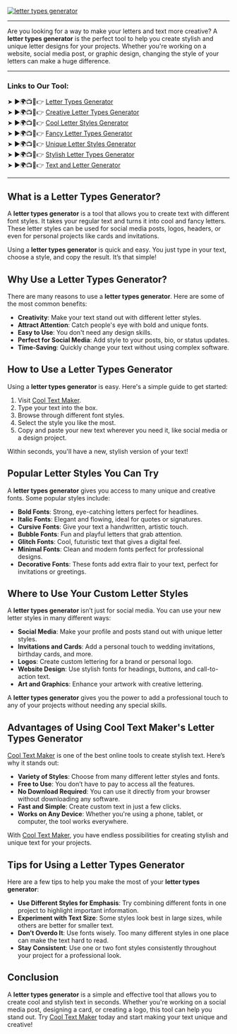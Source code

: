 [![letter types generator](https://blogger.googleusercontent.com/img/b/R29vZ2xl/AVvXsEgFPDhRwta1WDZ755-sUTnLu2NXl5oi_aDatNsM1PwcCQZHsvYzKxdH0X3K_Zozaka1osvZ2v5NC1CCtTSJKODzOralgGXBIoPjIkh3NSFAWU7zulucsteS144Q-ZbEb4FQRdMr2SrGz6VOy3HEl2yyS6m5xjjowb-TmBQpZYbS_PPaK7x7ucNzb2GZvCFr/w640-h476-rw/Cool%20Text%20Maker.webp)](https://www.cooltextmaker.com/)

---

Are you looking for a way to make your letters and text more creative? A **letter types generator** is the perfect tool to help you create stylish and unique letter designs for your projects. Whether you're working on a website, social media post, or graphic design, changing the style of your letters can make a huge difference.  

---

### Links to Our Tool:  
➤ ►🌍📺📱👉 [Letter Types Generator](https://www.cooltextmaker.com/)  
➤ ►🌍📺📱👉 [Creative Letter Types Generator](https://www.cooltextmaker.com/)  
➤ ►🌍📺📱👉 [Cool Letter Styles Generator](https://www.cooltextmaker.com/)  
➤ ►🌍📺📱👉 [Fancy Letter Types Generator](https://www.cooltextmaker.com/)  
➤ ►🌍📺📱👉 [Unique Letter Styles Generator](https://www.cooltextmaker.com/)  
➤ ►🌍📺📱👉 [Stylish Letter Types Generator](https://www.cooltextmaker.com/)  
➤ ►🌍📺📱👉 [Text and Letter Generator](https://www.cooltextmaker.com/)

---

## What is a Letter Types Generator?

A **letter types generator** is a tool that allows you to create text with different font styles. It takes your regular text and turns it into cool and fancy letters. These letter styles can be used for social media posts, logos, headers, or even for personal projects like cards and invitations.

Using a **letter types generator** is quick and easy. You just type in your text, choose a style, and copy the result. It’s that simple!  

## Why Use a Letter Types Generator?

There are many reasons to use a **letter types generator**. Here are some of the most common benefits:  
- **Creativity**: Make your text stand out with different letter styles.  
- **Attract Attention**: Catch people's eye with bold and unique fonts.  
- **Easy to Use**: You don't need any design skills.  
- **Perfect for Social Media**: Add style to your posts, bio, or status updates.  
- **Time-Saving**: Quickly change your text without using complex software.  

## How to Use a Letter Types Generator

Using a **letter types generator** is easy. Here's a simple guide to get started:  
1. Visit [Cool Text Maker](https://www.cooltextmaker.com/).  
2. Type your text into the box.  
3. Browse through different font styles.  
4. Select the style you like the most.  
5. Copy and paste your new text wherever you need it, like social media or a design project.  

Within seconds, you'll have a new, stylish version of your text!  

## Popular Letter Styles You Can Try

A **letter types generator** gives you access to many unique and creative fonts. Some popular styles include:  
- **Bold Fonts**: Strong, eye-catching letters perfect for headlines.  
- **Italic Fonts**: Elegant and flowing, ideal for quotes or signatures.  
- **Cursive Fonts**: Give your text a handwritten, artistic touch.  
- **Bubble Fonts**: Fun and playful letters that grab attention.  
- **Glitch Fonts**: Cool, futuristic text that gives a digital feel.  
- **Minimal Fonts**: Clean and modern fonts perfect for professional designs.  
- **Decorative Fonts**: These fonts add extra flair to your text, perfect for invitations or greetings.  

## Where to Use Your Custom Letter Styles

A **letter types generator** isn’t just for social media. You can use your new letter styles in many different ways:  
- **Social Media**: Make your profile and posts stand out with unique letter styles.  
- **Invitations and Cards**: Add a personal touch to wedding invitations, birthday cards, and more.  
- **Logos**: Create custom lettering for a brand or personal logo.  
- **Website Design**: Use stylish fonts for headings, buttons, and call-to-action text.  
- **Art and Graphics**: Enhance your artwork with creative lettering.  

A **letter types generator** gives you the power to add a professional touch to any of your projects without needing any special skills.  

## Advantages of Using Cool Text Maker's Letter Types Generator

[Cool Text Maker](https://www.cooltextmaker.com/) is one of the best online tools to create stylish text. Here’s why it stands out:  
- **Variety of Styles**: Choose from many different letter styles and fonts.  
- **Free to Use**: You don’t have to pay to access all the features.  
- **No Download Required**: You can use it directly from your browser without downloading any software.  
- **Fast and Simple**: Create custom text in just a few clicks.  
- **Works on Any Device**: Whether you're using a phone, tablet, or computer, the tool works everywhere.  

With [Cool Text Maker](https://www.cooltextmaker.com/), you have endless possibilities for creating stylish and unique text for your projects.  

## Tips for Using a Letter Types Generator

Here are a few tips to help you make the most of your **letter types generator**:  
- **Use Different Styles for Emphasis**: Try combining different fonts in one project to highlight important information.  
- **Experiment with Text Size**: Some styles look best in large sizes, while others are better for smaller text.  
- **Don’t Overdo It**: Use fonts wisely. Too many different styles in one place can make the text hard to read.  
- **Stay Consistent**: Use one or two font styles consistently throughout your project for a professional look.  

## Conclusion

A **letter types generator** is a simple and effective tool that allows you to create cool and stylish text in seconds. Whether you're working on a social media post, designing a card, or creating a logo, this tool can help you stand out. Try [Cool Text Maker](https://www.cooltextmaker.com/) today and start making your text unique and creative!

